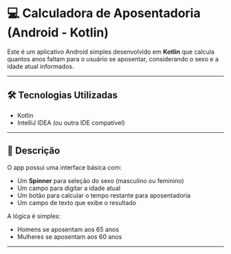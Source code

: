 # 💻 Calculadora de Aposentadoria (Android - Kotlin)

Este é um aplicativo Android simples desenvolvido em **Kotlin** que calcula quantos anos faltam para o usuário se aposentar, considerando o sexo e a idade atual informados.

---

## 🛠️ Tecnologias Utilizadas

- Kotlin
- IntelliJ IDEA (ou outra IDE compatível)

---

## 📱 Descrição

O app possui uma interface básica com:

- Um **Spinner** para seleção do sexo (masculino ou feminino)
- Um campo para digitar a idade atual
- Um botão para calcular o tempo restante para aposentadoria
- Um campo de texto que exibe o resultado

A lógica é simples:

- Homens se aposentam aos 65 anos
- Mulheres se aposentam aos 60 anos

---
